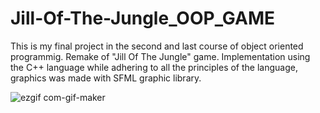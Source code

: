 # Jill-Of-The-Jungle_OOP_GAME

This is my final project in the second and last course of object oriented programmig.
Remake of "Jill Of The Jungle" game.
Implementation using the C++ language while adhering to all the principles of the language,
graphics was made with SFML graphic library.

![ezgif com-gif-maker](https://user-images.githubusercontent.com/74188589/136394546-a42b61ad-b1d9-48d4-90d8-791f40591dff.gif)
